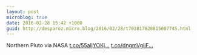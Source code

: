 ```yaml
---
layout: post
microblog: true
date: 2016-02-28 15:42 +1000
guid: http://desparoz.micro.blog/2016/02/28/t703817620815007745.html
---
```

Northern Pluto via NASA [t.co/55aljYOKj...](https://t.co/55aljYOKjv) [t.co/dngmVgiiF...](https://t.co/dngmVgiiF5)
